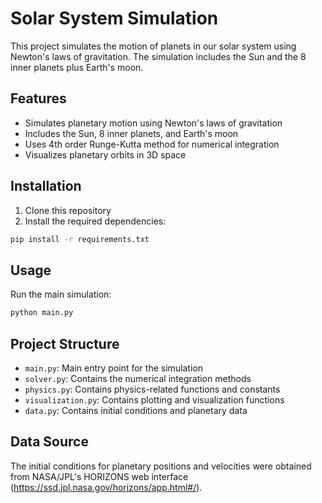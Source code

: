 # Solar System Simulation

This project simulates the motion of planets in our solar system using Newton's laws of gravitation. The simulation includes the Sun and the 8 inner planets plus Earth's moon.

## Features

- Simulates planetary motion using Newton's laws of gravitation
- Includes the Sun, 8 inner planets, and Earth's moon
- Uses 4th order Runge-Kutta method for numerical integration
- Visualizes planetary orbits in 3D space

## Installation

1. Clone this repository
2. Install the required dependencies:
```bash
pip install -r requirements.txt
```

## Usage

Run the main simulation:
```bash
python main.py
```

## Project Structure

- `main.py`: Main entry point for the simulation
- `solver.py`: Contains the numerical integration methods
- `physics.py`: Contains physics-related functions and constants
- `visualization.py`: Contains plotting and visualization functions
- `data.py`: Contains initial conditions and planetary data

## Data Source

The initial conditions for planetary positions and velocities were obtained from NASA/JPL's HORIZONS web interface (https://ssd.jpl.nasa.gov/horizons/app.html#/). 